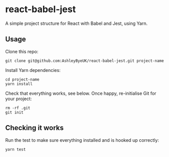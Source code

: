 # react-babel-jest

A simple project structure for React with Babel and Jest, using Yarn.

## Usage

Clone this repo:

```
git clone git@github.com:AshleyByeUK/react-babel-jest.git project-name
```

Install Yarn dependencies:

```
cd project-name
yarn install
```

Check that everything works, see below. Once happy, re-initialise Git for your project:

```
rm -rf .git
git init
```

## Checking it works

Run the test to make sure everything installed and is hooked up correctly:

```
yarn test
```
